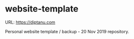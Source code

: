# website-template

URL: https://diptanu.com

Personal website template / backup - 20 Nov 2019 repository. 
